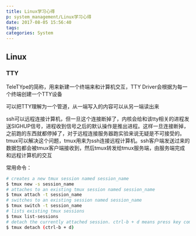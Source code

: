 ```yaml
---
title: Linux学习心得
p: system_management/Linux学习心得
date: 2017-08-05 15:56:40
tags:
categories: System
---
```



## Linux
### TTY
TeleTYpe的简称，用来新建一个终端来和计算机交互，TTY Driver会根据为每一个终端创建一个TTY设备

可以把TTY理解为一个管道，从一端写入的内容可以从另一端读出来

ssh可以远程连接计算机，但一旦这个连接断掉了，内核会给和该tty相关的进程发送SIGHUP信号，进程收到信号之后的默认操作是推出进程。这样一旦连接断掉，之前跑的东西就都停掉了，对于远程连接服务器跑实验来说无疑是不可接受的。tmux可以解决这个问题，tmux用来为ssh连接远程计算机。ssh客户端发送过来的数据包都会被tmux客户端接收到，然后tmux转发给tmux服务端，由服务端完成和远程计算机的交互

常用命令：
```bash
# creates a new tmux session named session_name
$ tmux new -s session_name
# attaches to an existing tmux session named session_name
$ tmux attach -t session_name
# switches to an existing session named session_name
$ tmux switch -t session_name
# lists existing tmux sessions
$ tmux list-sessions
# detach the currently attached session. ctrl-b + d means press key combination ctrl-b, then release the key combination, and then press key d
$ tmux detach (ctrl-b + d)
```
